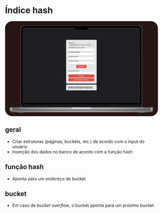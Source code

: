 # Índice hash
![Tela do navegador com o projeto](tela.png "Projeto rodando no chrome")

## geral
* Criar estruturas (páginas, buckets, etc.) de acordo com o input do usuário
* Inserção dos dados no banco de acordo com a função hash

## função hash
* Aponta para um endereço de bucket

## bucket
* Em caso de *bucket overflow*, o bucket aponta para um próximo bucket

